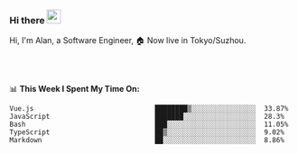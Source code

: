 ### Hi there <img src="https://media.giphy.com/media/hvRJCLFzcasrR4ia7z/giphy.gif" width="25px">

<!-- ![visitors](https://visitor-badge.glitch.me/badge?page_id=dislfyer.dislfyer) -->

Hi, I'm Alan, a Software Engineer, 🏠 Now live in Tokyo/Suzhou.

<br/>
<br/>

📊 **This Week I Spent My Time On:**


<!--START_SECTION:waka-->

```text
Vue.js                              ████████▒░░░░░░░░░░░░░░░░  33.87%
JavaScript                          ███████░░░░░░░░░░░░░░░░░░  28.3%
Bash                                ███░░░░░░░░░░░░░░░░░░░░░░  11.05%
TypeScript                          ██▒░░░░░░░░░░░░░░░░░░░░░░  9.02%
Markdown                            ██░░░░░░░░░░░░░░░░░░░░░░░  8.86%
```

<!--END_SECTION:waka-->

<!--
**About Me:**
 -->
